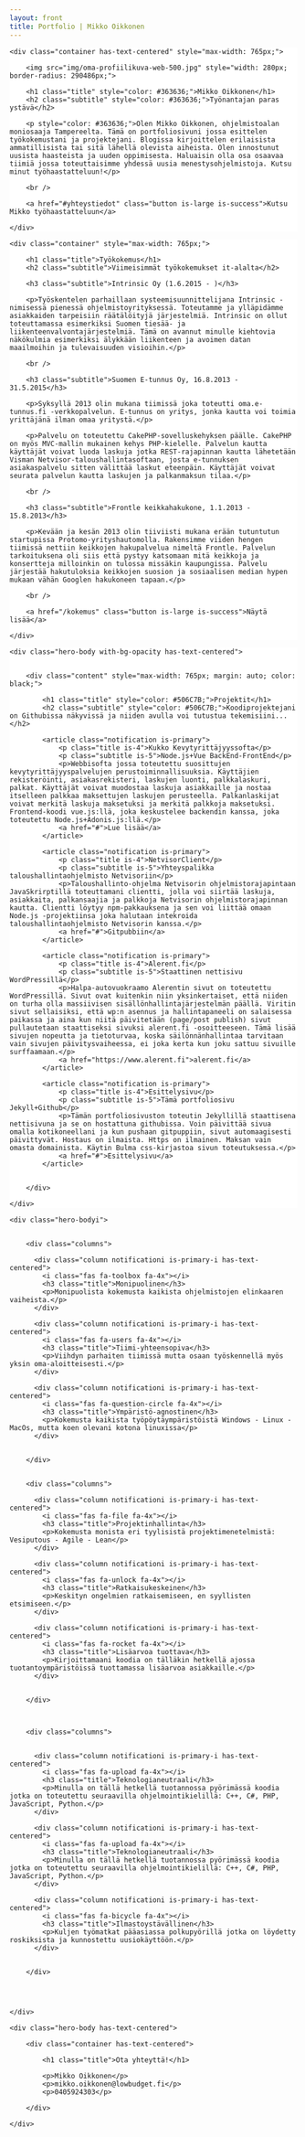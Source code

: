 ```yaml
---
layout: front
title: Portfolio | Mikko Oikkonen
---
```




<section class="hero is-primary is-fullheight-with-navbar" style="background: #ffffff url('img/coffee-background.jpg') no-repeat scroll center 40%; background-size: cover;">

  
  <div class="hero-body with-bg-opacity">

	<div class="container has-text-centered" style="max-width: 765px;">
      	
      	<img src="img/oma-profiilikuva-web-500.jpg" style="width: 280px; border-radius: 290486px;">
		
      	<h1 class="title" style="color: #363636;">Mikko Oikkonen</h1>
      	<h2 class="subtitle" style="color: #363636;">Työnantajan paras ystävä</h2>
    
      	<p style="color: #363636;">Olen Mikko Oikkonen, ohjelmistoalan moniosaaja Tampereelta. Tämä on portfoliosivuni jossa esittelen työkokemustani ja projektejani. Blogissa kirjoittelen erilaisista ammatillisista tai sitä lähellä olevista aiheista. Olen innostunut uusista haasteista ja uuden oppimisesta. Haluaisin olla osa osaavaa tiimiä jossa toteuttaisimme yhdessä uusia menestysohjelmistoja. Kutsu minut työhaastatteluun!</p>

      	<br />

      	<a href="#yhteystiedot" class="button is-large is-success">Kutsu Mikko työhaastatteluun</a>

    </div>
  
  </div>




</section>








<section class="hero is-fullheight" style="background: #ffffff;">

  
  <div class="hero-body">

	<div class="container" style="max-width: 765px;">
      
      	<h1 class="title">Työkokemus</h1>
      	<h2 class="subtitle">Viimeisimmät työkokemukset it-alalta</h2>
    
		<h3 class="subtitle">Intrinsic Oy (1.6.2015 - )</h3>

		<p>Työskentelen parhaillaan systeemisuunnittelijana Intrinsic -nimisessä pienessä ohjelmistoyrityksessä. Toteutamme ja ylläpidämme asiakkaiden tarpeisiin räätälöityjä järjestelmiä. Intrinsic on ollut toteuttamassa esimerkiksi Suomen tiesää- ja liikenteenvalvontajärjestelmiä. Tämä on avannut minulle kiehtovia näkökulmia esimerkiksi älykkään liikenteen ja avoimen datan maailmoihin ja tulevaisuuden visioihin.</p>

		<br />

		<h3 class="subtitle">Suomen E-tunnus Oy, 16.8.2013 - 31.5.2015</h3>

		<p>Syksyllä 2013 olin mukana tiimissä joka toteutti oma.e-tunnus.fi -verkkopalvelun. E-tunnus on yritys, jonka kautta voi toimia yrittäjänä ilman omaa yritystä.</p>

		<p>Palvelu on toteutettu CakePHP-sovelluskehyksen päälle. CakePHP on myös MVC-mallin mukainen kehys PHP-kielelle. Palvelun kautta käyttäjät voivat luoda laskuja jotka REST-rajapinnan kautta lähetetään Visman Netvisor-taloushallintasoftaan, josta e-tunnuksen asiakaspalvelu sitten välittää laskut eteenpäin. Käyttäjät voivat seurata palvelun kautta laskujen ja palkanmaksun tilaa.</p>

		<br />

		<h3 class="subtitle">Frontle keikkahakukone, 1.1.2013 - 15.8.2013</h3>

		<p>Kevään ja kesän 2013 olin tiiviisti mukana erään tutuntutun startupissa Protomo-yrityshautomolla. Rakensimme viiden hengen tiimissä nettiin keikkojen hakupalvelua nimeltä Frontle. Palvelun tarkoituksena oli siis että pystyy katsomaan mitä keikkoja ja konsertteja milloinkin on tulossa missäkin kaupungissa. Palvelu järjestää hakutuloksia keikkojen suosion ja sosiaalisen median hypen mukaan vähän Googlen hakukoneen tapaan.</p>

		<br />

      	<a href="/kokemus" class="button is-large is-success">Näytä lisää</a>

    </div>
  
  </div>

</section>


  



<section class="hero is-primary is-fullheight" style="background: #ffffff url('img/code-background.jpg') no-repeat scroll center 40%; background-size: cover;">

  
	<div class="hero-body with-bg-opacity has-text-centered">


		<div class="content" style="max-width: 765px; margin: auto; color: black;">

	      	<h1 class="title" style="color: #506C7B;">Projektit</h1>
    	  	<h2 class="subtitle" style="color: #506C7B;">Koodiprojektejani on Githubissa näkyvissä ja niiden avulla voi tutustua tekemisiini...</h2>

			<article class="notification is-primary">
				<p class="title is-4">Kukko Kevytyrittäjyyssofta</p>
				<p class="subtitle is-5">Node.js+Vue BackEnd-FrontEnd</p>
				<p>Webbisofta jossa toteutettu suosittujen kevytyrittäjyyspalvelujen perustoiminnallisuuksia. Käyttäjien rekisteröinti, asiakasrekisteri, laskujen luonti, palkkalaskuri, palkat. Käyttäjät voivat muodostaa laskuja asiakkaille ja nostaa itselleen palkkaa maksettujen laskujen perusteella. Palkanlaskijat voivat merkitä laskuja maksetuksi ja merkitä palkkoja maksetuksi. Frontend-koodi vue.js:llä, joka keskustelee backendin kanssa, joka toteutettu Node.js+Adonis.js:llä.</p>
				<a href="#">Lue lisää</a>
			</article>

			<article class="notification is-primary">
				<p class="title is-4">NetvisorClient</p>
				<p class="subtitle is-5">Yhteyspalikka taloushallintaohjelmisto Netvisoriin</p>
				<p>Taloushallinto-ohjelma Netvisorin ohjelmistorajapintaan JavaSkrirptillä toteuttamani clientti, jolla voi siirtää laskuja, asiakkaita, palkansaajia ja palkkoja Netvisorin ohjelmistorajapinnan kautta. Clientti löytyy npm-pakkauksena ja sen voi liittää omaan Node.js -projektiinsa joka halutaan intekroida taloushallintaohjelmisto Netvisorin kanssa.</p>
				<a href="#">Gitpubbiin</a>
			</article>

			<article class="notification is-primary">
				<p class="title is-4">Alerent.fi</p>
				<p class="subtitle is-5">Staattinen nettisivu WordPressillä</p>
				<p>Halpa-autovuokraamo Alerentin sivut on toteutettu WordPressillä. Sivut ovat kuitenkin niin yksinkertaiset, että niiden on turha olla massiivisen sisällönhallintajärjestelmän päällä. Viritin sivut sellaisiksi, että wp:n asennus ja hallintapaneeli on salaisessa paikassa ja aina kun niitä päivitetään (page/post publish) sivut pullautetaan staattiseksi sivuksi alerent.fi -osoitteeseen. Tämä lisää sivujen nopeutta ja tietoturvaa, koska säilönnänhallintaa tarvitaan vain sivujen päivitysvaiheessa, ei joka kerta kun joku sattuu sivuille surffaamaan.</p>
				<a href="https://www.alerent.fi">alerent.fi</a>
			</article>

			<article class="notification is-primary">
				<p class="title is-4">Esittelysivu</p>
				<p class="subtitle is-5">Tämä portfoliosivu Jekyll+Github</p>
				<p>Tämän portfoliosivuston toteutin Jekyllillä staattisena nettisivuna ja se on hostattuna githubissa. Voin päivittää sivua omalla kotikoneellani ja kun pushaan gitpuppiin, sivut automaagisesti päivittyvät. Hostaus on ilmaista. Https on ilmainen. Maksan vain omasta domainista. Käytin Bulma css-kirjastoa sivun toteutuksessa.</p>
				<a href="#">Esittelysivu</a>
			</article>


   	 	</div>

	</div>

</section>





<section class="section heroi is-fullheighti">


	<div class="hero-bodyi">


		<div class="columns">

		  <div class="column notificationi is-primary-i has-text-centered">
		    <i class="fas fa-toolbox fa-4x"></i>
		    <h3 class="title">Monipuolinen</h3>
		    <p>Monipuolista kokemusta kaikista ohjelmistojen elinkaaren vaiheista.</p>
		  </div>

		  <div class="column notificationi is-primary-i has-text-centered">
		    <i class="fas fa-users fa-4x"></i>
		    <h3 class="title">Tiimi-yhteensopiva</h3>
		    <p>Viihdyn parhaiten tiimissä mutta osaan työskennellä myös yksin oma-aloitteisesti.</p>
		  </div>

		  <div class="column notificationi is-primary-i has-text-centered">
		    <i class="fas fa-question-circle fa-4x"></i>
		    <h3 class="title">Ympäristö-agnostinen</h3>
		    <p>Kokemusta kaikista työpöytäympäristöistä Windows - Linux - MacOs, mutta koen olevani kotona linuxissa</p>
		  </div>


		</div>


		<div class="columns">

		  <div class="column notificationi is-primary-i has-text-centered">
		    <i class="fas fa-file fa-4x"></i>
		    <h3 class="title">Projektinhallinta</h3>
		    <p>Kokemusta monista eri tyylisistä projektimenetelmistä: Vesiputous - Agile - Lean</p>
		  </div>

		  <div class="column notificationi is-primary-i has-text-centered">
		    <i class="fas fa-unlock fa-4x"></i>
		    <h3 class="title">Ratkaisukeskeinen</h3>
		    <p>Keskityn ongelmien ratkaisemiseen, en syyllisten etsimiseen.</p>
		  </div>

		  <div class="column notificationi is-primary-i has-text-centered">
		    <i class="fas fa-rocket fa-4x"></i>
		    <h3 class="title">Lisäarvoa tuottava</h3>
		    <p>Kirjoittamaani koodia on tälläkin hetkellä ajossa tuotantoympäristöissä tuottamassa lisäarvoa asiakkaille.</p>
		  </div>


		</div>



		<div class="columns">


		  <div class="column notificationi is-primary-i has-text-centered">
		    <i class="fas fa-upload fa-4x"></i>
		    <h3 class="title">Teknologianeutraali</h3>
		    <p>Minulla on tällä hetkellä tuotannossa pyörimässä koodia jotka on toteutettu seuraavilla ohjelmointikielillä: C++, C#, PHP, JavaScript, Python.</p>
		  </div>

		  <div class="column notificationi is-primary-i has-text-centered">
		    <i class="fas fa-upload fa-4x"></i>
		    <h3 class="title">Teknologianeutraali</h3>
		    <p>Minulla on tällä hetkellä tuotannossa pyörimässä koodia jotka on toteutettu seuraavilla ohjelmointikielillä: C++, C#, PHP, JavaScript, Python.</p>
		  </div>

		  <div class="column notificationi is-primary-i has-text-centered">
		  	<i class="fas fa-bicycle fa-4x"></i>
		    <h3 class="title">Ilmastoystävällinen</h3>
		    <p>Kuljen työmatkat pääasiassa polkupyörillä jotka on löydetty roskiksista ja kunnostettu uusiokäyttöön.</p>
		  </div>


		</div>




	</div>


</section>





<section class="section hero is-fullheight is-primary" id="yhteystiedot">


	<div class="hero-body has-text-centered">

		<div class="container has-text-centered">

			<h1 class="title">Ota yhteyttä!</h1>

			<p>Mikko Oikkonen</p>
			<p>mikko.oikkonen@lowbudget.fi</p>
			<p>0405924303</p>

		</div>

	</div>

</section>






